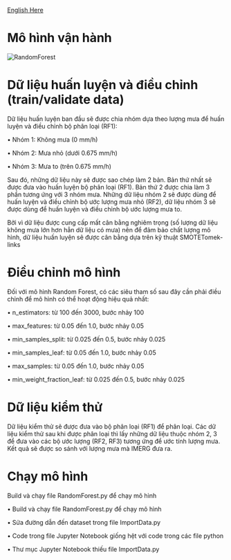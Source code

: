 
[English Here](https://github.com/Qwekem482/Random_Forest_Rainfall-Estimation/blob/main/README_en.md)

# Mô hình vận hành

![RandomForest](https://github.com/Qwekem482/RandomForestRainfallEstimation/assets/80797630/f6a79cd7-7870-4bac-8346-12a26a818249)


# Dữ liệu huấn luyện và điều chỉnh (train/validate data)

Dữ liệu huấn luyện ban đầu sẽ được chia nhóm dựa theo lượng mưa để huấn luyện và điều chỉnh bộ phân loại (RF1): 

•	Nhóm 1: Không mưa (0 mm/h)

•	Nhóm 2: Mưa nhỏ (dưới 0.675 mm/h)

•	Nhóm 3: Mưa to (trên 0.675 mm/h)

Sau đó, những dữ liệu này sẽ được sao chép làm 2 bản. Bản thứ nhất sẽ được đưa vào huấn luyện bộ phân loại (RF1). Bản thứ 2 được chia làm 3 phần tương ứng với 3 nhóm mưa. Những dữ liệu nhóm 2 sẽ được dùng để huấn luyện và điều chỉnh bộ ước lượng mưa nhỏ (RF2), dữ liệu nhóm 3 sẽ được dùng để huấn luyện và điều chỉnh bộ ước lượng mưa to.

Bởi vì dữ liệu được cung cấp mất cân bằng nghiêm trọng (số lượng dữ liệu không mưa lớn hơn hẳn dữ liệu có mưa) nên để đảm bảo chất lượng mô hình, dữ liệu huấn luyện sẽ được cân bằng dựa trên kỹ thuật SMOTETomek-links

# Điều chỉnh mô hình

Đối với mô hình Random Forest, có các siêu tham số sau đây cần phải điều chỉnh để mô hình có thể hoạt động hiệu quả nhất:

•	n_estimators: từ 100 đến 3000, bước nhảy 100

•	max_features: từ 0.05 đến 1.0, bước nhảy 0.05

•	min_samples_split: từ 0.025 đến 0.5, bước nhảy 0.025

•	min_samples_leaf: từ 0.05 đến 1.0, bước nhảy 0.05

•	max_samples: từ 0.05 đến 1.0, bước nhảy 0.05

•	min_weight_fraction_leaf: từ 0.025 đến 0.5, bước nhảy 0.025

# Dữ liệu kiểm thử

Dữ liệu kiểm thử sẽ được đưa vào bộ phân loại (RF1) để phân loại. Các dữ liệu kiểm thử sau khi được phân loại thì lấy những dữ liệu thuộc nhóm 2, 3 để đưa vào các bộ ước lượng (RF2, RF3) tương ứng để ước tính lượng mưa. Kết quả sẽ được so sánh với lượng mưa mà IMERG đưa ra.

# Chạy mô hình
Build và chạy file RandomForest.py để chạy mô hình

•	Build và chạy file RandomForest.py để chạy mô hình

•	Sửa đường dẫn đến dataset trong file ImportData.py

•	Code trong file Jupyter Notebook giống hệt với code trong các file python

•	Thư mục Jupyter Notebook thiếu file ImportData.py
